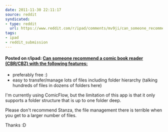 ```yaml
---
date: 2011-11-30 22:11:17
source: reddit
syndicated:
- type: reddit
  url: https://www.reddit.com/r/ipad/comments/mv9ji/can_someone_recommend_a_comic_book_reader_cbrcbz/
tags:
- ipad
- reddit_submission
---
```


#### Posted on r/ipad: [Can someone recommend a comic book reader (CBR/CBZ) with the following features:](https://reddit.com/r/ipad/comments/mv9ji/can_someone_recommend_a_comic_book_reader_cbrcbz/)

- preferably free :)
- easy to transfer/manage lots of files including folder hierarchy (talking hundreds of files in dozens of folders here)

I'm currently using ComicFlow, but the limitation of this app is that it only supports a folder structure that is up to one folder deep.

Please don't recommend Stanza, the file management there is terrible when you get to a larger number of files.

Thanks :D
